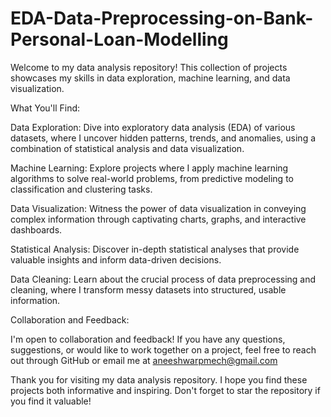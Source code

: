 # EDA-Data-Preprocessing-on-Bank-Personal-Loan-Modelling

Welcome to my data analysis repository! This collection of projects showcases my skills in data exploration, machine learning, and data visualization.

What You'll Find:

Data Exploration: Dive into exploratory data analysis (EDA) of various datasets, where I uncover hidden patterns, trends, and anomalies, using a combination of statistical analysis and data visualization.

Machine Learning: Explore projects where I apply machine learning algorithms to solve real-world problems, from predictive modeling to classification and clustering tasks.

Data Visualization: Witness the power of data visualization in conveying complex information through captivating charts, graphs, and interactive dashboards.

Statistical Analysis: Discover in-depth statistical analyses that provide valuable insights and inform data-driven decisions.

Data Cleaning: Learn about the crucial process of data preprocessing and cleaning, where I transform messy datasets into structured, usable information.

Collaboration and Feedback:

I'm open to collaboration and feedback! If you have any questions, suggestions, or would like to work together on a project, feel free to reach out through GitHub or email me at aneeshwarpmech@gmail.com

Thank you for visiting my data analysis repository. I hope you find these projects both informative and inspiring. Don't forget to star the repository if you find it valuable!

